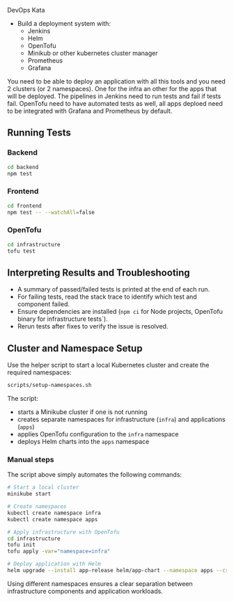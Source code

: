 DevOps Kata
- Build a deployment system with:
  - Jenkins
  - Helm
  - OpenTofu
  - Minikub or other kubernetes cluster manager
  - Prometheus
  - Grafana

You need to be able to deploy an application with all this tools and you need 2 clusters (or 2 namespaces).
One for the infra an other for the apps that will be deployed. The pipelines in Jenkins need to run tests and fail if tests fail.
OpenTofu need to have automated tests as well, all apps deploed need to be integrated with Grafana and Prometheus by default.

## Running Tests

### Backend
```bash
cd backend
npm test
```

### Frontend
```bash
cd frontend
npm test -- --watchAll=false
```

### OpenTofu
```bash
cd infrastructure
tofu test
```

## Interpreting Results and Troubleshooting

- A summary of passed/failed tests is printed at the end of each run.
- For failing tests, read the stack trace to identify which test and component failed.
- Ensure dependencies are installed (`npm ci` for Node projects, OpenTofu binary for infrastructure tests`).
- Rerun tests after fixes to verify the issue is resolved.

## Cluster and Namespace Setup

Use the helper script to start a local Kubernetes cluster and create the
required namespaces:

```bash
scripts/setup-namespaces.sh
```

The script:

* starts a Minikube cluster if one is not running
* creates separate namespaces for infrastructure (`infra`) and applications (`apps`)
* applies OpenTofu configuration to the `infra` namespace
* deploys Helm charts into the `apps` namespace

### Manual steps

The script above simply automates the following commands:

```bash
# Start a local cluster
minikube start

# Create namespaces
kubectl create namespace infra
kubectl create namespace apps

# Apply infrastructure with OpenTofu
cd infrastructure
tofu init
tofu apply -var="namespace=infra"

# Deploy application with Helm
helm upgrade --install app-release helm/app-chart --namespace apps --create-namespace
```

Using different namespaces ensures a clear separation between infrastructure
components and application workloads.


